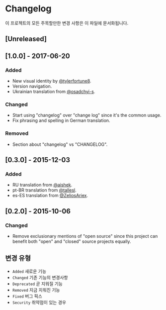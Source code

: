 # Changelog

이 프로젝트의 모든 주목할만한 변경 사항은 이 파일에 문서화됩니다.

## [Unreleased] 
## [1.0.0] - 2017-06-20 
### Added 
- New visual identity by [@tylerfortune8](https://github.com/tylerfortune8). 
- Version navigation. 
- Ukrainian translation from [@osadchyi-s](https://github.com/osadchyi-s). 
### Changed 
- Start using "changelog" over "change log" since it's the common usage. 
- Fix phrasing and spelling in German translation. 
### Removed 
- Section about "changelog" vs "CHANGELOG". 
## [0.3.0] - 2015-12-03 
### Added 
- RU translation from [@aishek](https://github.com/aishek). 
- pt-BR translation from [@tallesl](https://github.com/tallesl). 
- es-ES translation from [@ZeliosAriex](https://github.com/ZeliosAriex). 
## [0.2.0] - 2015-10-06 
### Changed 
- Remove exclusionary mentions of "open source" since this project can 
benefit both "open" and "closed" source projects equally.

## 변경 유형

* ``Added`` 새로운 기능
* ``Changed`` 기존 기능의 변경사항
* ``Deprecated`` 곧 지워질 기능
* ``Removed`` 지금 지워진 기능
* ``Fixed`` 버그 픽스
* ``Security`` 취약점이 있는 경우
